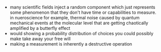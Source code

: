 - many scientific fields inject a random component which just represents some phenomenon that they don't have time or capabilities to measure. in nueroscience for example, thermal noise caused by quantum mechanical events at the molecular level that are getting chaotically amplified by a butterfly effect
- would showing a probability distribution of choices you could possibly make take away your free will
- making a measurement is inherently a destructive operation